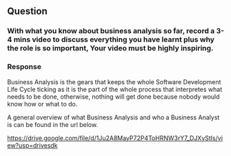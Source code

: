 ## **Question**

### **With what you know about business analysis so far, record a 3-4 mins video to discuss everything you have learnt plus why the role is so important, Your video must be highly inspiring.**

### **Response**

Business Analysis is the gears that keeps the whole Software Development Life Cycle ticking as it is the part of the whole process that interpretes what needs to be done, otherwise, nothing will get done because nobody would know how or what to do.

A general overview of what Business Analysis and who a Business Analyst is can be found in the url below.

https://drive.google.com/file/d/1Ju2A8MayP72P4ToHRNW3rY7_DJXyStIs/view?usp=drivesdk